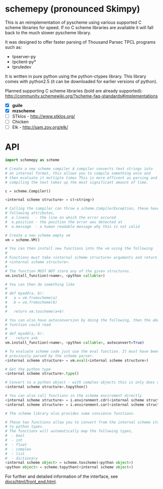 schemepy (pronounced Skimpy)
============================

This is an reimplementation of pyscheme using various supported C scheme
libraries for speed. If no C scheme libraries are available it will fall back to
the much slower pyscheme library.

It was designed to offer faster parsing of Thousand Parsec TPCL programs such
as:
 - tpserver-py
 - tpclient-py*
 - tpruledev

It is written in pure python using the python-ctypes library. This library comes
with python2.5 (it can be downloaded for earlier versions of python).

Planned supporting C scheme libraries (bold are already supported):
http://community.schemewiki.org/?scheme-faq-standards#implementations

 - [x] **guile**
 - [x] **mzscheme**
 - [ ] STklos - http://www.stklos.org/
 - [ ] Chicken
 - [ ] Elk - http://sam.zoy.org/elk/

API
=========================

```python
import schemepy as scheme

# Create a new scheme compiler A compiler converts text strings into
# an internal format, this allows you to compile something once and
# then evaluate it multiple times This is more efficent as parsing and
# compiling the text takes up the most significant amount of time.

c = scheme.Compiler()

<internal scheme structure> = c(<string>)

# Calling the compiler can throw a scheme.CompilerException, these have the
# following attributes,
#  e.lineno   - the line on which the error occured
#  e.position - the position the error was detected at
#  e.message  - a human readable message why this is not valid

# Create a new scheme empty vm
vm = scheme.VM()

# You can then install new functions into the vm using the following
#
# Functions must take <internal scheme structure> arguments and return a
# <internal scheme structure>.
#
# The function MUST NOT store any of the given structures.
vm.install_function(<name>, <python callable>)

# You can then do something like
#
# def myadd(a, b):
#   a = vm.fromscheme(a)
#   b = vm.fromscheme(b)
#
#   return vm.toscheme(a+b)

# You can also have autoconversion by doing the following, then the above
# function could read
#
# def myadd(a, b):
#    return a+b
vm.install_function(<name>, <python callable>, autoconvert=True)

# To evaluate scheme code just use the eval function. It must have been
# previously parsed by the scheme parser.
<internal scheme structure> = vm.eval(<internal scheme structure>)

# Get the python type
<internal scheme structure>.type()

# Convert to a python object - with complex objects this is only does one level.
<internal scheme structure>.topython()

# You can also call functions in the scheme enviroment directly
<internal scheme structure> = i.environment.cdr(<internal scheme structure>)
<internal scheme structure> = i.environment.car(<internal scheme structure>)

# The scheme library also provides some convience functions.

# These two functions allow you to convert from the internal scheme structures
# to python types.
# The functions will automatically map the following types,
#  - bool
#  - int
#  - float
#  - complex
#  - list
#  - dictionary
<internal scheme object> = scheme.toscheme(<python object>)
<python object> = scheme.topython(<internal scheme object>)
```

For further and detailed information of the interface, see
[docs/html/front_end.html](docs/html/front_end.html).
